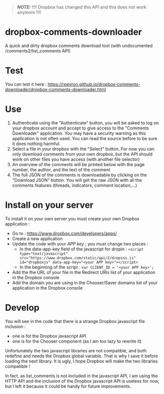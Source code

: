 > **_NOTE:_**  !!!! Dropbox has changed this API and this does not work anymore !!!!


# dropbox-comments-downloader

A quick and dirty dropbox comments download tool (with undocumented /comments2/list_comments API)

# Test

You can test it here : https://rpeyron.github.io/dropbox-comments-downloader/dropbox-comments-downloader.html

# Use

1. Authenticate using the "Authenticate" button, you will be asked to log on your dropbox account and accept to give access to the "Comments Downloader" application. You may have a security warning as this application is not often used. You can read the source before to be sure it does nothing harmful.
2. Select a file in your dropbox with the "Select" button. For now you can only download comments from your own dropbox, but the API should work on other files you have access (with another file selector)
3. An overview of the comments will be printed below with the page number, the author, and the text of the comment
4. The full JSON of the comments is downloadable by clicking on the "Download JSON" button. You will get the raw JSON with all the comments features (threads, indicators, comment location,...)

# Install on your server

To install it on your own server you must create your own Dropbox application :
- Go to : https://www.dropbox.com/developers/apps/
- Create a new application
- Update the code with your *APP key* ; you must change two places :
  * In the data-app-key field of the javascript for dropin : `<script type="text/javascript" src="https://www.dropbox.com/static/api/2/dropins.js" id="dropboxjs" data-app-key="<your APP key>"></script>`
  * In the beginning of the script : `var CLIENT_ID = '<your APP key>';`
- Add the the URL of your file in the Redirect URIs list of your application in the Dropbox console
- Add the domain you are using in the Chooser/Saver domains list of your application in the Dropbox console
  
# Develop

You will see in the code that there is a strange Dropbox javascript file inclusion :
- one is fot the Dropbox javascript API
- one is for the Chooser component (as I am too lazy to rewrite it)

Unfortunately the two javascript libraries are not compatible, and both redefine and needs the Dropbox global variable. That is why I save it before loading the next library. It is ugly, I hope Dropbox will make the two libraries compatible !

In fact, as list_comments is not included in the javascript API, I am using the HTTP API and the inclusion of the Dropbox javascript API is useless for now, but I left it because it could be handy for future improvements.
